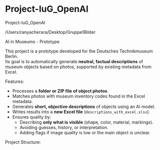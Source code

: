 # Project-IuG_OpenAI
Project-IuG_OpenAI


/Users/ranyacherara/Desktop/Gruppe1Bilder

AI in Museums - Prototype

This project is a prototype developed for the Deutsches Technikmuseum Berlin.  
Its goal is to automatically generate **neutral, factual descriptions** of museum objects based on photos, supported by existing metadata from Excel.

Features:
- Processes a **folder or ZIP file of object photos**.  
- Matches photos with museum inventory codes found in the Excel metadata.  
- Generates **short, objective descriptions** of objects using an AI model.  
- Writes results into a **new Excel file** (`descriptions_with_excel.xlsx`).  
- Ensures quality by:
  - Describing **only what is visible** (shape, color, material, markings).  
  - Avoiding guesses, history, or interpretation.  
  - Adding flags if image quality is low or the main object is unclear.  

Project Structure:
